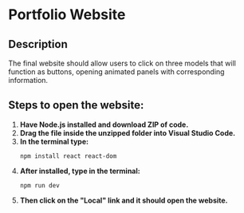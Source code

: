 # Portfolio Website
 
## Description
The final website should allow users to click on three models that will function as buttons, opening animated panels with corresponding information.
## Steps to open the website:
1. **Have Node.js installed and download ZIP of code.**
2. **Drag the file inside the unzipped folder into Visual Studio Code.**
3. **In the terminal type:**
    ```
    npm install react react-dom
    ```
4. **After installed, type in the terminal:**
    ```
    npm run dev
    ```
5. **Then click on the "Local" link and it should open the website.**